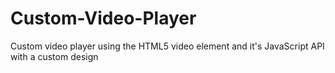 # Custom-Video-Player
Custom video player using the HTML5 video element and it's JavaScript API with a custom design
